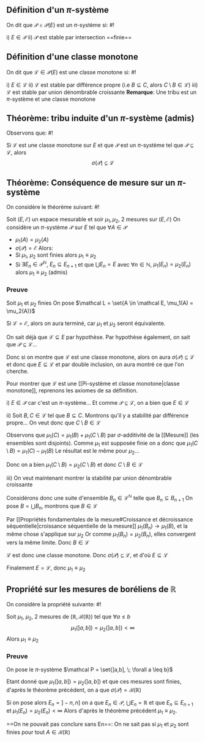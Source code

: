 ## Définition d'un $\pi$-système
On dit que $\mathcal P \in \mathcal P(E)$ est un $\pi$-système si: #!

i) $E \in \mathcal P$
ii) $\mathcal P$ est stable par intersection ==finie==
<!--ID: 1727551528529-->


## Définition d'une classe monotone
On dit que $\mathcal L \in \mathcal P(E)$ est une classe monotone si: #!

i) $E \in \mathcal L$
ii) $\mathcal L$ est stable par différence propre (i.e $B \subseteq C$, alors $C \setminus B \in \mathcal L$)
iii) $\mathcal L$ est stable par union dénombrable croissante
**Remarque**: Une tribu est un $\pi$-système et une classe monotone
<!--ID: 1727551528533-->


## Théorème: tribu induite d'un $\pi$-système (admis)
Observons que: #!

Si $\mathcal L$ est une classe monotone sur $E$ et que $\mathcal P$ est un $\pi$-système tel que $\mathcal P \subseteq \mathcal L$, alors
$$\sigma(\mathcal P) \subseteq \mathcal L$$
<!--ID: 1727551528535-->


## Théorème: Conséquence de mesure sur un $\pi$-système
On considère le théorème suivant: #!

Soit $(E, \mathcal E)$ un espace mesurable et soir $\mu_1, \mu_2$, 2 mesures sur $(E, \mathcal E)$
On considère un $\pi$-système $\mathcal P$ sur $E$ tel que $\forall A \in \mathcal P$
- $\mu_1(A) = \mu_2(A)$
- $\sigma(\mathcal P) = \mathcal E$
Alors:
- Si $\mu_1$, $\mu_2$ sont finies alors $\mu_1 \equiv \mu_2$
- Si $\exists E_n \in \mathcal P^\mathbb N$, $E_n \subseteq E_{n+1}$ et que $\bigcup E_n = E$ avec $\forall n \in \mathbb N$, $\mu_1(E_n) = \mu_2(E_n)$ alors $\mu_1 \equiv \mu_2$ (admis)
<!--ID: 1727551528537-->


### Preuve
Soit $\mu_1$ et $\mu_2$ finies
On pose $\mathcal L = \set{A \in \mathcal E, \mu_1(A) = \mu_2(A)}$

Si $\mathcal L = \mathcal E$, alors on aura terminé, car $\mu_1$ et $\mu_2$ seront équivalente.

On sait déjà que $\mathcal L \subseteq E$ par hypothèse.
Par hypothèse également, on sait que $\mathcal P \subseteq \mathcal L$... 

Donc si on montre que $\mathcal L$ est une classe monotone, alors on aura $\sigma(\mathcal P) \subseteq \mathcal L$ et donc que $E \subseteq \mathcal L$ et par double inclusion, on aura montré ce que l'on cherche.

Pour montrer que $\mathcal L$ est une [[Pi-système et classe monotone|classe monotone]], reprenons les axiomes de sa définition.

i) $E \in \mathcal P$ car c'est un $\pi$-système... Et comme $\mathcal P \subseteq \mathcal L$, on a bien que $E \in \mathcal L$

ii)
Soit $B, C \in \mathcal L$ tel que $B \subseteq C$. Montrons qu'il y a stabilité par différence propre...
On veut donc que $C \setminus B \in \mathcal L$

Observons que $\mu_1(C) = \mu_1(B) + \mu_1(C \setminus B)$ par $\sigma$-additivité de la [[Mesure]] (les ensembles sont disjoints). Comme $\mu_1$ est supposée finie on a donc que $\mu_1(C \setminus B) = \mu_1(C) - \mu_1(B)$
Le résultat est le même pour $\mu_2$...

Donc on a bien $\mu_1(C \setminus B) = \mu_2(C \setminus B)$ et donc $C \setminus B \in \mathcal L$

iii)
On veut maintenant montrer la stabilité par union dénombrable croissante

Considérons donc une suite d'ensemble $B_n \in \mathcal L^\mathbb N$ telle que $B_n \subseteq B_{n+1}$
On pose $B = \bigcup B_n$, montrons que $B \in \mathcal L$

Par [[Propriétés fondamentales de la mesure#Croissance et décroissance séquentielle|croissance séquentielle de la mesure]] $\mu_1(B_n) \to \mu_1(B)$, et la même chose s'applique sur $\mu_2$
Or comme $\mu_1(B_n) = \mu_2(B_n)$, elles convergent vers la même limite. Donc $B \in \mathcal L$

$\mathcal L$ est donc une classe monotone.
Donc $\sigma(\mathcal P) \subseteq \mathcal L$, et d'où $E \subseteq \mathcal L$

Finalement $E = \mathcal L$, donc $\mu_1 \equiv \mu_2$
$$\tag*{$\blacksquare$}$$

## Propriété sur les mesures de boréliens de $\mathbb R$
On considère la propriété suivante: #!

Soit $\mu_1$, $\mu_2$, 2 mesures de $(\mathbb R, \mathcal B(\mathbb R))$ tel que $\forall a \leq b$
$$\mu_1(]a,b]) = \mu_2(]a,b]) < \infty$$
Alors $\mu_1 \equiv \mu_2$
<!--ID: 1727551528538-->


### Preuve
On pose le $\pi$-système $\mathcal P = \set{]a,b], \; \forall a \leq b}$ 

Etant donné que $\mu_1(]a,b]) = \mu_2(]a,b])$ et que ces mesures sont finies, d'après le théorème précédent, on a que $\sigma(\mathcal P) = \mathcal B(\mathbb R)$ 

Si on pose alors $E_n =]-n, n]$ on a que $E_n \in \mathcal P$, $\bigcup E_n = \mathbb R$ et que $E_n \subseteq E_{n+1}$
et $\mu_1(E_n) = \mu_2(E_n) < \infty$
Alors d'après le théorème précédent $\mu_1 \equiv \mu_2$.

==On ne pouvait pas conclure sans En==: On ne sait pas si $\mu_1$ et $\mu_2$ sont finies pour tout $A \in \mathcal B(\mathbb R)$ 